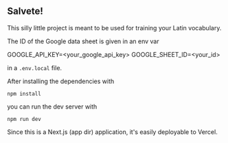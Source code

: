 ## Salvete!

This silly little project is meant to be used for training your Latin vocabulary.

The ID of the Google data sheet is given in an env var

GOOGLE_API_KEY=<your_google_api_key>
GOOGLE_SHEET_ID=<your_id>

in a `.env.local` file.

After installing the dependencies with

```
npm install
```

you can run the dev server with

```
npm run dev
```

Since this is a Next.js (app dir) application, it's easily deployable to Vercel.
